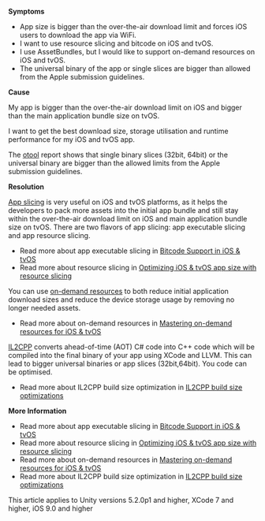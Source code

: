

**Symptoms**


- App size is bigger than the over-the-air download limit and forces iOS users to download the app via WiFi.
- I want to use resource slicing and bitcode on iOS and tvOS.
- I use AssetBundles, but I would like to support on-demand resources on iOS and tvOS.
- The universal binary of the app or single slices are bigger than allowed from the Apple submission guidelines.



**Cause**



My app is bigger than the over-the-air download limit on iOS and bigger than the main application bundle size on tvOS.



I want to get the best download size, storage utilisation and runtime performance for my iOS and tvOS app.



The [otool](http://www.unix.com/man-page/osx/1/otool/) report shows that single binary slices (32bit, 64bit) or the universal binary are bigger than the allowed limits from the Apple submission guidelines.



**Resolution**



[App slicing](https://developer.apple.com/library/tvos/documentation/IDEs/Conceptual/AppDistributionGuide/AppThinning/AppThinning.html#//apple_ref/doc/uid/TP40012582-CH35-SW1) is very useful on iOS and tvOS platforms, as it helps the developers to pack more assets into the initial app bundle and still stay within the over-the-air download limit on iOS and main application bundle size on tvOS. There are two flavors of app slicing: app executable slicing and app resource slicing.


- Read more about app executable slicing in [Bitcode Support in iOS & tvOS](/hc/en-us/articles/209933103)
- Read more about resource slicing in [Optimizing iOS & tvOS app size with resource slicing](/hc/en-us/articles/208412046)



You can use [on-demand resources](https://developer.apple.com/library/prerelease/ios/documentation/FileManagement/Conceptual/On_Demand_Resources_Guide/) to both reduce initial application download sizes and reduce the device storage usage by removing no longer needed assets.


- Read more about on-demand resources in [Mastering on-demand resources for iOS & tvOS](/hc/en-us/articles/209933113)



[IL2CPP](http://blogs.unity3d.com/2015/05/06/an-introduction-to-ilcpp-internals/) converts ahead-of-time (AOT) C# code into C++ code which will be compiled into the final binary of your app using XCode and LLVM. This can lead to bigger universal binaries or app slices (32bit,64bit). You code can be optimised.


- Read more about IL2CPP build size optimization in [IL2CPP build size optimizations](/hc/en-us/articles/208412186)

**More Information**
- Read more about app executable slicing in [Bitcode Support in iOS & tvOS](/hc/en-us/articles/209933103)
- Read more about resource slicing in [Optimizing iOS & tvOS app size with resource slicing](/hc/en-us/articles/208412046)
- Read more about on-demand resources in [Mastering on-demand resources for iOS & tvOS](/hc/en-us/articles/209933113)
- Read more about IL2CPP build size optimization in [IL2CPP build size optimizations](/hc/en-us/articles/208412186)



This article applies to Unity versions 5.2.0p1 and higher, XCode 7 and higher, iOS 9.0 and higher

